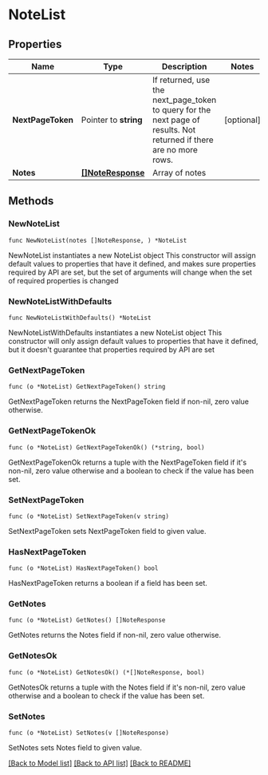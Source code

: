 # NoteList

## Properties

Name | Type | Description | Notes
------------ | ------------- | ------------- | -------------
**NextPageToken** | Pointer to **string** | If returned, use the next_page_token to query for the next page of results. Not returned if there are no more rows. | [optional] 
**Notes** | [**[]NoteResponse**](NoteResponse.md) | Array of notes | 

## Methods

### NewNoteList

`func NewNoteList(notes []NoteResponse, ) *NoteList`

NewNoteList instantiates a new NoteList object
This constructor will assign default values to properties that have it defined,
and makes sure properties required by API are set, but the set of arguments
will change when the set of required properties is changed

### NewNoteListWithDefaults

`func NewNoteListWithDefaults() *NoteList`

NewNoteListWithDefaults instantiates a new NoteList object
This constructor will only assign default values to properties that have it defined,
but it doesn't guarantee that properties required by API are set

### GetNextPageToken

`func (o *NoteList) GetNextPageToken() string`

GetNextPageToken returns the NextPageToken field if non-nil, zero value otherwise.

### GetNextPageTokenOk

`func (o *NoteList) GetNextPageTokenOk() (*string, bool)`

GetNextPageTokenOk returns a tuple with the NextPageToken field if it's non-nil, zero value otherwise
and a boolean to check if the value has been set.

### SetNextPageToken

`func (o *NoteList) SetNextPageToken(v string)`

SetNextPageToken sets NextPageToken field to given value.

### HasNextPageToken

`func (o *NoteList) HasNextPageToken() bool`

HasNextPageToken returns a boolean if a field has been set.

### GetNotes

`func (o *NoteList) GetNotes() []NoteResponse`

GetNotes returns the Notes field if non-nil, zero value otherwise.

### GetNotesOk

`func (o *NoteList) GetNotesOk() (*[]NoteResponse, bool)`

GetNotesOk returns a tuple with the Notes field if it's non-nil, zero value otherwise
and a boolean to check if the value has been set.

### SetNotes

`func (o *NoteList) SetNotes(v []NoteResponse)`

SetNotes sets Notes field to given value.



[[Back to Model list]](../README.md#documentation-for-models) [[Back to API list]](../README.md#documentation-for-api-endpoints) [[Back to README]](../README.md)


